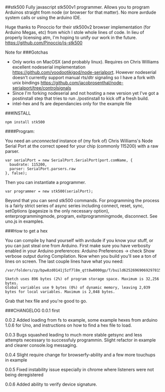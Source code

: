 ##stk500
Fully javascript stk500v1 programmer. Allows you to program Arduinos straight from node (or browser for that matter). No more avrdude system calls or using the arduino IDE.

Huge thanks to Pinoccio for their stk500v2 browser implementation (for Arduino Megas, etc) from which I stole whole lines of code. In lieu of properly licensing atm, I'm hoping to unify our work in the future.
https://github.com/Pinoccio/js-stk500

Note for
###Gotchas
* Only works on MacOSX (and probably linux). Requires on Chris Williams excellent nodeserial implementation https://github.com/voodootikigod/node-serialport. However nodeserial doesn't currently support manual rts/dtr signaling so I have a fork with unix bindings https://github.com/jacobrosenthal/node-serialport/tree/controlsignals
* Since I'm forking nodeserial and not hosting a new version yet I've got a postinstall step that tries to run ./postinstall to kick off a fresh build.
* intel-hex and fs are dependancies only for the example file

###INSTALL
```
npm install stk500
```

####Program:

You need an *unconnected* instance of (my fork of) Chris Williams's Node Serial Port at the correct speed for your chip (commonly 115200) with a raw parser.
```
var serialPort = new SerialPort.SerialPort(port.comName, {
  baudrate: 115200,
  parser: SerialPort.parsers.raw
}, false);

```

Then you can instantiate a programmer.
```
var programmer = new stk500(serialPort);

```

Beyond that you can send stk500 commands. For programming the process is a fairly strict series of async series including connect, reset, sync, setOptions (pagesize is the only necessary option), enterprogrammingmode, program, exitprogrammingmode, disconnect. See uno.js in examples.


###How to get a hex

You can compile by hand yourself with avrdude if you know your stuff, or you can just steal one from Arduino. First make sure you have verbosity enabled in your Arduino preferences: Arduino Preferences -> check Show verbose output during Compilation. Now when you build you'll see a ton of lines on screen. The last couple lines have what you need:
```
/var/folders/zp/bpw8zd0141j5zf7l8m_qtt8w0000gp/T/build6252696906929781517.tmp/Blink.cpp.hex 

Sketch uses 896 bytes (2%) of program storage space. Maximum is 32,256 bytes.
Global variables use 9 bytes (0%) of dynamic memory, leaving 2,039 bytes for local variables. Maximum is 2,048 bytes.
```
Grab that hex file and you're good to go.

###CHANGELOG
0.0.1 
first

0.0.2
Added loading from fs to example, some example hexes from arduino 1.0.6 for Uno, and instructions on how to find a hex file to load.

0.0.3
Bugs squashed leading to much more stable getsync and less attempts necessary to successfuly programmin. Slight refactor in example and clearer console.log messaging.

0.0.4
Slight require change for browserfy-ability and a few more touchups in example

0.0.5
Fixed instability issue especially in chrome where listeners were not being deregistered

0.0.6
Added ability to verify device signature.
